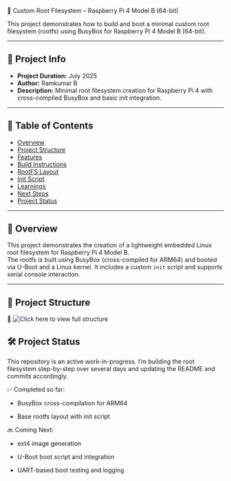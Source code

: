 🧩 Custom Root Filesystem – Raspberry Pi 4 Model B (64-bit)

This project demonstrates how to build and boot a minimal custom root filesystem (rootfs) using BusyBox for Raspberry Pi 4 Model B (64-bit).

---

## 📌 Project Info

- **Project Duration:** July 2025  
- **Author:** Ramkumar B  
- **Description:** Minimal root filesystem creation for Raspberry Pi 4 with cross-compiled BusyBox and basic init integration.

---

## 📑 Table of Contents

- [Overview](#overview)
- [Project Structure](#project-structure)
- [Features](#features)
- [Build Instructions](#build-instructions)
- [RootFS Layout](#rootfs-layout)
- [Init Script](#init-script)
- [Learnings](#learnings)
- [Next Steps](#next-steps)
- [Project Status](#project-status)

---

## 📌 Overview

This project demonstrates the creation of a lightweight embedded Linux root filesystem for Raspberry Pi 4 Model B.  
The rootfs is built using BusyBox (cross-compiled for ARM64) and booted via U-Boot and a Linux kernel. It includes a custom `init` script and supports serial console interaction.

---

## 📂 Project Structure

📸 ![Click here to view full structure](screenshots/project_structure.png)





## 🛠️ Project Status

This repository is an active work-in-progress. I’m building the root filesystem step-by-step over several days and updating the README and commits accordingly.

✅ Completed so far:

* BusyBox cross-compilation for ARM64

* Base rootfs layout with init script

🔜 Coming Next:

  * ext4 image generation

  * U-Boot boot script and integration

  * UART-based boot testing and logging


